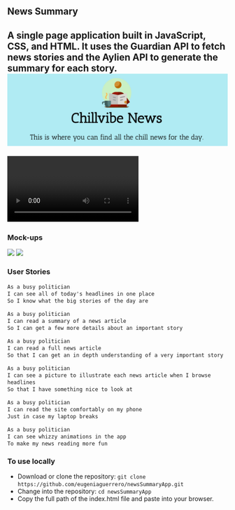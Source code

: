 ## News Summary
A single page application built in JavaScript, CSS, and HTML.
It uses the Guardian API to fetch news stories and the Aylien API to generate the summary for each story.
![](./images/Header.jpg)
---
![](./images/NewsSummary.mp4)

### Mock-ups
![](main-page.png)
![](article_page.png)

### User Stories
```
As a busy politician
I can see all of today's headlines in one place
So I know what the big stories of the day are
```

```
As a busy politician
I can read a summary of a news article
So I can get a few more details about an important story
```

```
As a busy politician
I can read a full news article
So that I can get an in depth understanding of a very important story
```

```
As a busy politician
I can see a picture to illustrate each news article when I browse headlines
So that I have something nice to look at
```

```
As a busy politician
I can read the site comfortably on my phone
Just in case my laptop breaks
```

```
As a busy politician
I can see whizzy animations in the app
To make my news reading more fun
```

### To use locally
- Download or clone the repository: `git clone https://github.com/eugeniaguerrero/newsSummaryApp.git`
- Change into the repository: `cd newsSummaryApp`
- Copy the full path of the index.html file and paste into your browser.
